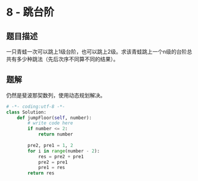 # 8 - 跳台阶

## 题目描述
一只青蛙一次可以跳上1级台阶，也可以跳上2级。求该青蛙跳上一个n级的台阶总共有多少种跳法（先后次序不同算不同的结果）。

## 题解
仍然是斐波那契数列，使用动态规划解决。

```python
# -*- coding:utf-8 -*-
class Solution:
    def jumpFloor(self, number):
        # write code here
        if number <= 2:
            return number
 
        pre2, pre1 = 1, 2
        for i in range(number - 2):
            res = pre2 + pre1
            pre2 = pre1
            pre1 = res
        return res
```